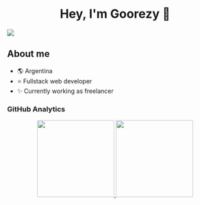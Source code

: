 <div align="center">
<h1 align="center">Hey, I'm Goorezy 👋</h1>
</div>
<img src="https://i.imgur.com/pTmOFGu.png">

## About me

- :earth_americas: Argentina
- :star: Fullstack web developer
- :sparkles: Currently working as freelancer

### GitHub Analytics

<p align="center">
<a href="https://github.com/GoorezyEST">
  <img height="180em" src="https://github-readme-stats-eight-theta.vercel.app/api?username=GoorezyEST&show_icons=true&theme=dracula&include_all_commits=true&count_private=true"/>
  <img height="180em" src="https://github-readme-stats-eight-theta.vercel.app/api/top-langs/?username=GoorezyEST&layout=compact&langs_count=8&theme=dracula"/>
</a>
</p>

